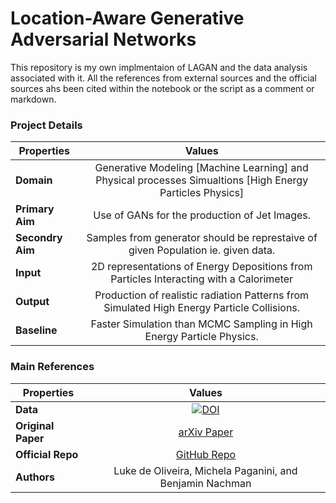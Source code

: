 # Location-Aware Generative Adversarial Networks

This repository is my own implmentaion of LAGAN and the data analysis associated with it. 
All the references from external sources and the official sources ahs been cited within the notebook or the script
as a comment or markdown.

### Project Details

| Properties  | Values  | 
| ------------- |:-------------:| 
| **Domain** | Generative Modeling [Machine Learning] and Physical processes Simualtions [High Energy Particles Physics] |
| **Primary Aim** | Use of GANs for the production of Jet Images.|
| **Secondry Aim** | Samples from generator should be represtaive of given Population ie. given data.|
| **Input** | 2D representations of Energy Depositions from Particles Interacting with a Calorimeter|
| **Output** | Production of realistic radiation Patterns from Simulated High Energy Particle Collisions.|
| **Baseline** | Faster Simulation than MCMC Sampling in High Energy Particle Physics.|

### Main References

| Properties  | Values  | 
| ------------- |:-------------:| 
| **Data** | [![DOI](https://zenodo.org/badge/74294060.svg)](https://zenodo.org/badge/latestdoi/74294060) |
| **Original Paper** | [arXiv Paper](https://arxiv.org/abs/1701.05927)|
| **Official Repo** | [GitHub Repo](https://github.com/hep-lbdl/adversarial-jets)|
| **Authors** | Luke de Oliveira, Michela Paganini, and Benjamin Nachman|
